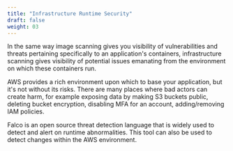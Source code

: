 ```yaml
---
title: "Infrastructure Runtime Security"
draft: false
weight: 03
---
```


In the same way image scanning gives you visibility of vulnerabilities and threats pertaining specifically to an application's containers, infrastructure scanning gives visibility of potential issues emanating from the environment on which these containers run. 

AWS provides a rich environment upon which to base your application, but it's not without its risks.  There are many places where bad actors can create harm, for example exposing data by making S3 buckets public, deleting bucket encryption, disabling MFA for an account, adding/removing IAM policies.

Falco is an open source threat detection language that is widely used to detect and alert on runtime abnormalities.  This tool can also be used to detect changes within the AWS environment.
